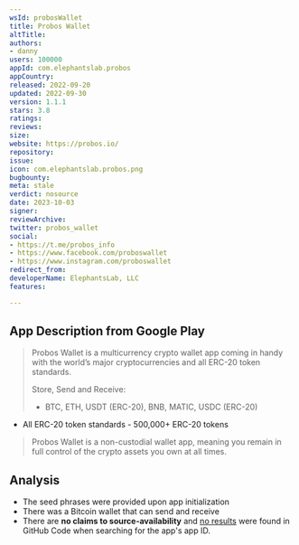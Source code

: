 ```yaml
---
wsId: probosWallet
title: Probos Wallet
altTitle: 
authors:
- danny
users: 100000
appId: com.elephantslab.probos
appCountry: 
released: 2022-09-20
updated: 2022-09-30
version: 1.1.1
stars: 3.8
ratings: 
reviews: 
size: 
website: https://probos.io/
repository: 
issue: 
icon: com.elephantslab.probos.png
bugbounty: 
meta: stale
verdict: nosource
date: 2023-10-03
signer: 
reviewArchive: 
twitter: probos_wallet
social:
- https://t.me/probos_info
- https://www.facebook.com/proboswallet
- https://www.instagram.com/proboswallet
redirect_from: 
developerName: ElephantsLab, LLC
features: 

---
```


## App Description from Google Play 

> Probos Wallet is a multicurrency crypto wallet app coming in handy with the world’s major cryptocurrencies and all ERC-20 token standards.
> 
> Store, Send and Receive:
> - BTC, ETH, USDT (ERC-20), BNB, MATIC, USDC (ERC-20)
- All ERC-20 token standards - 500,000+ ERC-20 tokens
>
> Probos Wallet is a non-custodial wallet app, meaning you remain in full control of the crypto assets you own at all times. 

## Analysis 

- The seed phrases were provided upon app initialization
- There was a Bitcoin wallet that can send and receive 
- There are **no claims to source-availability** and [no results](https://github.com/search?q=com.elephantslab.probos&type=repositories) were found in GitHub Code when searching for the app's app ID.